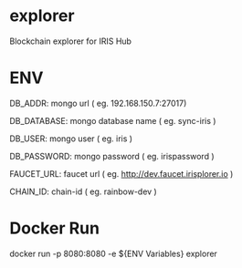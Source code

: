 # explorer
Blockchain explorer for IRIS Hub


# ENV
DB_ADDR: mongo url ( eg. 192.168.150.7:27017)

DB_DATABASE: mongo database name ( eg. sync-iris )

DB_USER: mongo user ( eg. iris )

DB_PASSWORD: mongo password ( eg. irispassword )

FAUCET_URL: faucet url ( eg. http://dev.faucet.irisplorer.io )

CHAIN_ID: chain-id ( eg. rainbow-dev )

# Docker Run
docker run -p 8080:8080 -e ${ENV Variables} explorer

